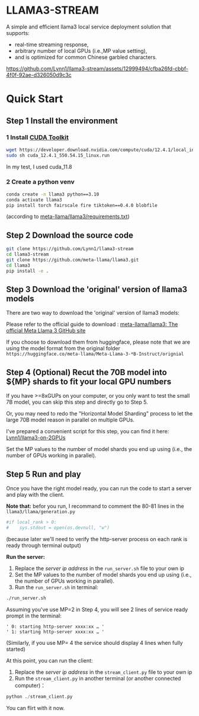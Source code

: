 # LLAMA3-STREAM

A simple and efficient llama3 local service deployment solution that supports:

* real-time streaming response,
* arbitrary number of local GPUs (i.e.,MP value setting),
* and is optimized for common Chinese garbled characters.

https://github.com/Lynn1/llama3-stream/assets/12999494/cfba26fd-cbbf-4f0f-92ae-d326050d9c3c

# Quick Start

## Step 1 Install the environment

### 1 Install [CUDA Toolkit](https://developer.nvidia.com/cuda-toolkit)

```bash
wget https://developer.download.nvidia.com/compute/cuda/12.4.1/local_installers/cuda_12.4.1_550.54.15_linux.run
sudo sh cuda_12.4.1_550.54.15_linux.run
```

In my test, I used cuda_11.8

### 2 Create a python venv

```bash
conda create -n llama3 python==3.10
conda activate llama3
pip install torch fairscale fire tiktoken==0.4.0 blobfile
```

 (according to [meta-llama/llama3/requirements.txt](https://github.com/meta-llama/llama3/blob/main/requirements.txt))

## Step 2 Download the source code

```bash
git clone https://github.com/Lynn1/llama3-stream
cd llama3-stream
git clone https://github.com/meta-llama/llama3.git
cd llama3
pip install -e .
```

## Step 3 Download the 'original' version of llama3 models

There are two way to download the 'original' version of llama3 models:

Please refer to the official guide to download : [meta-llama/llama3: The official Meta Llama 3 GitHub site](https://github.com/meta-llama/llama3)

If you choose to download them from huggingface, please note that we are using the model format from the original folder
`https://huggingface.co/meta-llama/Meta-Llama-3-*B-Instruct/orignial`

## Step 4 (Optional) Recut the 70B model into $\{MP\} shards to fit your local GPU numbers

If you have >=8xGUPs on your computer, or you only want to test the small 7B model, you can skip this step and directly go to Step 5.

Or, you may need to redo the "Horizontal Model Sharding" process to let the large 70B model reason in parallel on multiple GPUs.

I've prepared a convenient script for this step, you can find it here: [Lynn1/llama3-on-2GPUs](https://github.com/Lynn1/llama3-on-2GPUs)

Set the MP values to the number of model shards you end up using (i.e., the number of GPUs working in parallel).

## Step 5 Run and play

Once you have the right model ready, you can run the code to start a server and play with the client.

**Note that:** befor you run, I recommand to comment the 80-81 lines in the `llama3/llama/generation.py`

```python
#if local_rank > 0:
#    sys.stdout = open(os.devnull, "w")
```

(because later we'll need to verify the http-server process on each rank is ready through terminal output)

**Run the server:**

1. Replace the *server ip address* in the `run_server.sh` file to your own ip
2. Set the MP values to the number of model shards you end up using (i.e., the number of GPUs working in parallel).
3. Run the `run_server.sh` in terminal:

```bash
./run_server.sh
```

Assuming you've use MP=2 in Step 4, you will see 2 lines of service ready prompt in the terminal:

```
' 0: starting http-server xxxx:xx … '
' 1: starting http-server xxxx:xx … '
```

(Similarly, if you use MP= 4 the service should display 4 lines when fully started)

At this point, you can run the client:

1. Replace the *server ip address* in the `stream_client.py` file to your own ip
2. Run the `stream_client.py` in another terminal (or another connected computer)：

```python
python ./stream_client.py
```

You can flirt with it now.
